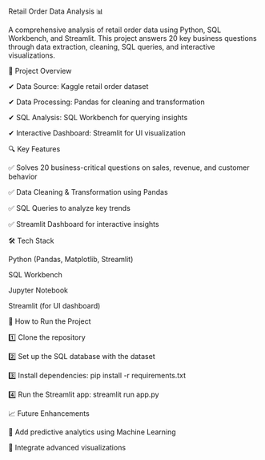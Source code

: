 Retail Order Data Analysis 📊

A comprehensive analysis of retail order data using Python, SQL Workbench, and Streamlit. This project answers 20 key business questions through data extraction, cleaning, SQL queries, and interactive visualizations.


📌 Project Overview

✔ Data Source: Kaggle retail order dataset

✔ Data Processing: Pandas for cleaning and transformation

✔ SQL Analysis: SQL Workbench for querying insights

✔ Interactive Dashboard: Streamlit for UI visualization


🔍 Key Features

✅ Solves 20 business-critical questions on sales, revenue, and customer behavior

✅ Data Cleaning & Transformation using Pandas

✅ SQL Queries to analyze key trends

✅ Streamlit Dashboard for interactive insights


🛠 Tech Stack

Python (Pandas, Matplotlib, Streamlit)

SQL Workbench

Jupyter Notebook

Streamlit (for UI dashboard)


🚀 How to Run the Project

1️⃣ Clone the repository

2️⃣ Set up the SQL database with the dataset

3️⃣ Install dependencies: pip install -r requirements.txt

4️⃣ Run the Streamlit app: streamlit run app.py


📈 Future Enhancements

🔹 Add predictive analytics using Machine Learning

🔹 Integrate advanced visualizations
